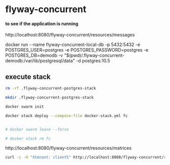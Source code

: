 # flyway-concurrent


#### to see if the application is running 

http://localhost:8080/flyway-concurrent/resources/messages


docker run --name flyway-concurrent-local-db -p 5432:5432 -e POSTGRES_USER=postgres -e POSTGRES_PASSWORD=postgres -e POSTGRES_DB=demodb -v "$(pwd)/.flyway-concurrent-demodb:/var/lib/postgresql/data" -d postgres:10.5


## execute stack


``` bash
rm -rf .flyway-concurrent-postgres-stack

mkdir .flyway-concurrent-postgres-stack

docker swarm init

docker stack deploy --compose-file docker-stack.yml fc


# docker swarm leave --force

# docker stack rm fc
```


http://localhost:8080/flyway-concurrent/resources/matrices


``` bash
curl -i -H "Xtenant: client5" http://localhost:8080/flyway-concurrent/resources/matrices



```